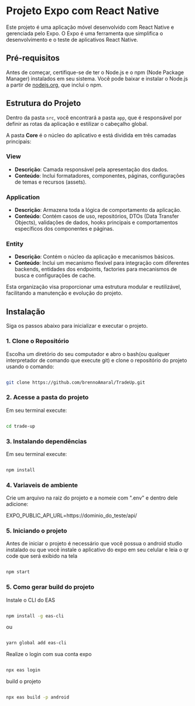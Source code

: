 # Projeto Expo com React Native

Este projeto é uma aplicação móvel desenvolvido com React Native e gerenciada pelo Expo. O Expo é uma ferramenta que simplifica o desenvolvimento e o teste de aplicativos React Native.

## Pré-requisitos

Antes de começar, certifique-se de ter o Node.js e o npm (Node Package Manager) instalados em seu sistema. Você pode baixar e instalar o Node.js a partir de [nodejs.org](https://nodejs.org/), que inclui o npm.


## Estrutura do Projeto

Dentro da pasta `src`, você encontrará a pasta `app`, que é responsável por definir as rotas da aplicação e estilizar o cabeçalho global.

A pasta **Core** é o núcleo do aplicativo e está dividida em três camadas principais:

### View

- **Descrição**: Camada responsável pela apresentação dos dados.
- **Conteúdo**: Inclui formatadores, componentes, páginas, configurações de temas e recursos (assets).

### Application

- **Descrição**: Armazena toda a lógica de comportamento da aplicação.
- **Conteúdo**: Contém casos de uso, repositórios, DTOs (Data Transfer Objects), validações de dados, hooks principais e comportamentos específicos dos componentes e páginas.

### Entity

- **Descrição**: Contém o núcleo da aplicação e mecanismos básicos.
- **Conteúdo**: Inclui um mecanismo flexível para integração com diferentes backends, entidades dos endpoints, factories para mecanismos de busca e configurações de cache.

Esta organização visa proporcionar uma estrutura modular e reutilizável, facilitando a manutenção e evolução do projeto.


## Instalação

Siga os passos abaixo para inicializar e executar o projeto.

### 1. Clone o Repositório

Escolha um diretório do seu computador e abro o bash(ou qualquer interpretador de comando que execute git) e clone o repositório do projeto usando o comando:

```bash

git clone https://github.com/brennoAmaral/TradeUp.git

```

### 2. Acesse a pasta do projeto

Em seu terminal execute:

```bash

cd trade-up

```

### 3. Instalando dependências 

Em seu terminal execute:

```bash

npm install

```

### 4. Variaveis de ambiente 

Crie um arquivo na raiz do projeto e a nomeie com ".env" e dentro dele adicione: 

EXPO_PUBLIC_API_URL=https://dominio_do_teste/api/


### 5. Iniciando o projeto 

Antes de iniciar o projeto é necessário que você possua o android studio instalado 
ou que você instale o aplicativo do expo em seu celular e leia o qr code que será exibido na tela

```bash

npm start

```

### 5. Como gerar build do projeto 

Instale o CLI do EAS

```bash

npm install -g eas-cli

```

ou

```bash

yarn global add eas-cli

```

Realize o login com sua conta expo

```bash

npx eas login

```

build o projeto


```bash

npx eas build -p android

```

